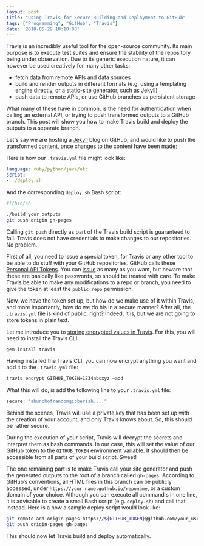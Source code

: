```yaml
---
layout: post
title: "Using Travis for Secure Building and Deployment to GitHub"
tags: ["Programming", "GitHub", "Travis"]
date: '2018-05-29 10:10:00'
---
```


Travis is an incredibly useful tool for the open-source community. Its main purpose is to execute test suites and ensure the stability of the repository being under observation. Due to its generic execution nature, it can however be used creatively for many other tasks:

- fetch data from remote APIs and data sources
- build and render outputs in different formats (e.g. using a templating engine directly, or a static-site generator, such as Jekyll)
- push data to remote APIs, or use GitHub branches as persistent storage

What many of these have in common, is the need for authentication when calling an external API, or trying to push transformed outputs to a GitHub branch. This post will show you how to make Travis build and deploy the outputs to a separate branch.

Let's say we are hosting a [Jekyll](https://jekyllrb.com/) blog on GitHub, and would like to push the transformed content, once changes to the content have been made:

Here is how our `.travis.yml` file might look like:

```yaml
language: ruby/python/java/etc
script:
- ./deploy.sh
```

And the corresponding `deploy.sh` Bash script:

```bash
#!/bin/sh

./build_your_outputs
git push origin gh-pages
```

Calling `git push` directly as part of the Travis build script is guaranteed to fail. Travis does not have credentials to make changes to our repositories. No problem.

First of all, you need to issue a special token, for Travis or any other tool to be able to do stuff with your GitHub repositories. GitHub calls these [Personal API Tokens](https://blog.github.com/2013-05-16-personal-api-tokens/). You can [issue](https://github.com/settings/tokens) as many as you want, but beware that these are basically like passwords, so should be treated with care. To make Travis be able to make any modifications to a repo or branch, you need to give the token at least the `public_repo` permission. 

Now, we have the token set up, but how do we make use of it within Travis, and more importantly, how do we do his in a secure manner? After all, the `.travis.yml` file is kind of public, right? Indeed, it is, but we are not going to store tokens in plain text.

Let me introduce you to [storing encrypted values in Travis](https://docs.travis-ci.com/user/encryption-keys/). For this, you will need to install the Travis CLI: 

```bash
gem install travis
```

Having installed the Travis CLI, you can now encrypt anything you want and add it to the `.travis.yml` file:

```bash
travis encrypt GITHUB_TOKEN=1234abcxyz —add
```

What this will do, is add the following line to your `.travis.yml` file:

```bash
secure: "abunchofrandomgibberish...."
```

Behind the scenes, Travis will use a private key that has been set up with the creation of your account, and only Travis knows about. So, this should be rather secure.

During the execution of your script, Travis will decrypt the secrets and interpret them as bash commands. In our case, this will set the value of our GitHub token to the `GITHUB_TOKEN` environment variable. It should then be accessible from all parts of your build script. Sweet!

The one remaining part is to make Travis call your site generator and push the generated outputs to the root of a branch called `gh-pages`. According to GitHub’s conventions, all HTML files in this branch can be publicly accessed, under `https://your name.guthub.io/reponame`, or a custom domain of your choice. Although you can execute all command s in one line, it is advisable to create a small Bash script (e.g. `deploy.sh`) and call that instead. Here is a how a sample deploy script would look like:

```bash
git remote add origin-pages https://${GITHUB_TOKEN}@github.com/your_username/your_repo.git
git push origin-pages gh-pages
```

This should now let Travis build and deploy automatically.
